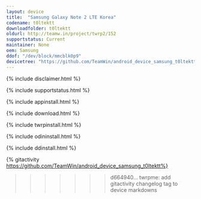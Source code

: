 ```yaml
---
layout: device
title:  "Samsung Galaxy Note 2 LTE Korea"
codename: t0ltektt
downloadfolder: t0ltektt
oldurl: http://teamw.in/project/twrp2/152
supportstatus: Current
maintainer: None
oem: Samsung
ddof: "/dev/block/mmcblk0p9"
devicetree: "https://github.com/TeamWin/android_device_samsung_t0ltektt"
---
```


{% include disclaimer.html %}

{% include supportstatus.html %}

{% include appinstall.html %}

{% include download.html %}

{% include twrpinstall.html %}

{% include odininstall.html %}

{% include ddinstall.html %}

{% gitactivity  https://github.com/TeamWin/android_device_samsung_t0ltektt%}
>>>>>>> d664940... twrpme: add gitactivity changelog tag to device markdowns
